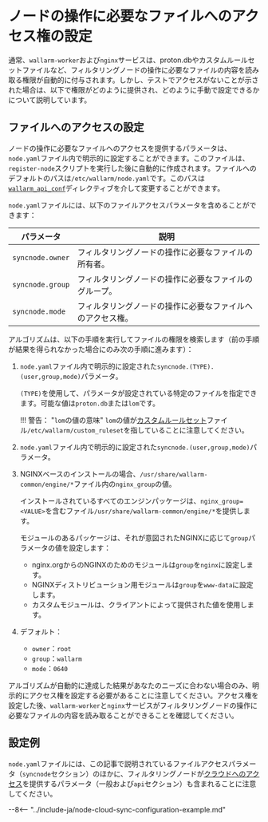 # ノードの操作に必要なファイルへのアクセス権の設定

通常、`wallarm-worker`および`nginx`サービスは、proton.dbやカスタムルールセットファイルなど、フィルタリングノードの操作に必要なファイルの内容を読み取る権限が自動的に付与されます。しかし、テストでアクセスがないことが示された場合は、以下で権限がどのように提供され、どのように手動で設定できるかについて説明しています。

## ファイルへのアクセスの設定

ノードの操作に必要なファイルへのアクセスを提供するパラメータは、`node.yaml`ファイル内で明示的に設定することができます。このファイルは、`register-node`スクリプトを実行した後に自動的に作成されます。ファイルへのデフォルトのパスは`/etc/wallarm/node.yaml`です。このパスは[`wallarm_api_conf`](configure-parameters-en.md#wallarm_api_conf)ディレクティブを介して変更することができます。

`node.yaml`ファイルには、以下のファイルアクセスパラメータを含めることができます：

| パラメータ | 説明 |
|--------------|-------------|
| `syncnode.owner` | フィルタリングノードの操作に必要なファイルの所有者。 |
| `syncnode.group` | フィルタリングノードの操作に必要なファイルのグループ。 |
| `syncnode.mode`  | フィルタリングノードの操作に必要なファイルへのアクセス権。 |

アルゴリズムは、以下の手順を実行してファイルの権限を検索します（前の手順が結果を得られなかった場合にのみ次の手順に進みます）：

1. `node.yaml`ファイル内で明示的に設定された`syncnode.(TYPE).(user,group,mode)`パラメータ。

    `(TYPE)`を使用して、パラメータが設定されている特定のファイルを指定できます。可能な値は`proton.db`または`lom`です。

    !!! 警告： "`lom`の値の意味"
        `lom`の値が[カスタムルールセット](../user-guides/rules/compiling.md)ファイル`/etc/wallarm/custom_ruleset`を指していることに注意してください。

1. `node.yaml`ファイル内で明示的に設定された`syncnode.(user,group,mode)`パラメータ。
1. NGINXベースのインストールの場合、`/usr/share/wallarm-common/engine/*`ファイル内の`nginx_group`の値。

    インストールされているすべてのエンジンパッケージは、`nginx_group=<VALUE>`を含むファイル`/usr/share/wallarm-common/engine/*`を提供します。

    モジュールのあるパッケージは、それが意図されたNGINXに応じて`group`パラメータの値を設定します：

    * nginx.orgからのNGINXのためのモジュールは`group`を`nginx`に設定します。
    * NGINXディストリビューション用モジュールは`group`を`www-data`に設定します。
    * カスタムモジュールは、クライアントによって提供された値を使用します。

1. デフォルト：
    * `owner`：`root`
    * `group`：`wallarm`
    * `mode`：`0640`

アルゴリズムが自動的に達成した結果があなたのニーズに合わない場合のみ、明示的にアクセス権を設定する必要があることに注意してください。アクセス権を設定した後、`wallarm-worker`と`nginx`サービスがフィルタリングノードの操作に必要なファイルの内容を読み取ることができることを確認してください。

## 設定例

`node.yaml`ファイルには、この記事で説明されているファイルアクセスパラメータ（`syncnode`セクション）のほかに、フィルタリングノードが[クラウドへのアクセス](configure-cloud-node-synchronization-en.md)を提供するパラメータ（一般および`api`セクション）も含まれることに注意してください。

--8<-- "../include-ja/node-cloud-sync-configuration-example.md"